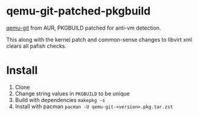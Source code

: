 # qemu-git-patched-pkgbuild
[qemu-git](https://www.archlinux.org/packages/extra/x86_64/qemu/) from AUR, PKGBUILD patched for anti-vm detection.

This along with the kernel patch and common-sense changes to libvirt xml clears all pafish checks.

# Install
1. Clone
1. Change string values in ``PKGBUILD`` to be unique
1. Build with dependencies ``makepkg -s``
1. Install with pacman ``pacman -U qemu-git-<version>.pkg.tar.zst``
